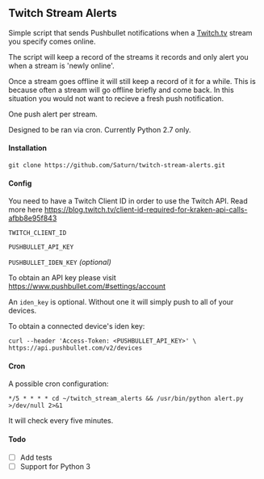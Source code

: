 ## Twitch Stream Alerts

Simple script that sends Pushbullet notifications when a [Twitch.tv](http://www.twitch.tv/) stream you specify comes online.

The script will keep a record of the streams it records and only alert you when a stream is 'newly online'.

Once a stream goes offline it will still keep a record of it for a while. This is because often a stream will go offline briefly and come back. In this situation you would not want to recieve a fresh push notification.

One push alert per stream.

Designed to be ran via cron. Currently Python 2.7 only.
#### Installation

`git clone https://github.com/Saturn/twitch-stream-alerts.git`

#### Config

You need to have a Twitch Client ID in order to use the Twitch API. Read more here https://blog.twitch.tv/client-id-required-for-kraken-api-calls-afbb8e95f843

`TWITCH_CLIENT_ID`

`PUSHBULLET_API_KEY`

`PUSHBULLET_IDEN_KEY` *(optional)*

To obtain an API key please visit https://www.pushbullet.com/#settings/account

An `iden_key` is optional. Without one it will simply push to all of your devices.

To obtain a connected device's iden key:

```
curl --header 'Access-Token: <PUSHBULLET_API_KEY>' \
https://api.pushbullet.com/v2/devices
```

#### Cron

A possible cron configuration:

 `*/5 * * * * cd ~/twitch_stream_alerts && /usr/bin/python alert.py >/dev/null 2>&1`
 
It will check every five minutes.

#### Todo

- [ ] Add tests
- [ ] Support for Python 3
